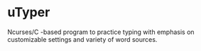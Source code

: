 <h1>uTyper</h1>
<p>Ncurses/C -based program to practice typing with emphasis on customizable settings and variety of word sources.</p>
